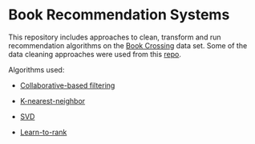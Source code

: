 # Book Recommendation Systems

This repository includes approaches to clean, transform and run recommendation algorithms on the [Book Crossing](http://www2.informatik.uni-freiburg.de/~cziegler/BX/) data set. Some of the data cleaning approaches were used from this [repo](https://github.com/tttgm/fellowshipai).

Algorithms used:

* [Collaborative-based filtering](https://github.com/GoldbergData/Machine-Learning-Book-Ratings/blob/master/Machine%20Learning%20Project%20-%20UB%20and%20IB%20Methods.ipynb)

* [K-nearest-neighbor](https://github.com/GoldbergData/Machine-Learning-Book-Ratings/blob/master/Machine%20Learning%20Project%20-%20kNN%20-%20KNeighbors%20-%20Supervised.ipynb)

* [SVD](https://github.com/GoldbergData/Machine-Learning-Book-Ratings/blob/master/Machine%20Learning%20Project%20-%20SVD%20Method.ipynb)

* [Learn-to-rank](https://github.com/GoldbergData/Machine-Learning-Book-Ratings/blob/master/Machine%20Learning%20Project-Learning%20to%20Rank%20Stock.ipynb)
